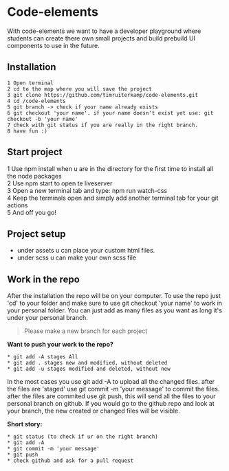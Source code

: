 # Code-elements
With code-elements we want to have a developer playground where students can create there own small projects and build prebuild UI components to use in the future.

## Installation
```
1 Open terminal  
2 cd to the map where you will save the project 
3 git clone https://github.com/timruiterkamp/code-elements.git  
4 cd /code-elements
5 git branch -> check if your name already exists  
6 git checkout 'your name'. if your name doesn't exist yet use: git checkout -b 'your name'  
7 check with git status if you are really in the right branch.
8 have fun :)    
```

## Start project
1 Use npm install when u are in the directory for the first time to install all the node packages  
2 Use npm start to open te liveserver  
3 Open a new terminal tab and type: npm run watch-css  
4 Keep the terminals open and simply add another terminal tab for your git actions  
5 And off you go!  

## Project setup
* under assets u can place your custom html files.
* under scss u can make your own scss file


## Work in the repo
After the installation the repo will be on your computer. To use the repo just 'cd' to your folder and make sure to use git checkout 'your name' to work in your personal folder. You can just add as many files as you want as long it's under your personal branch.

> Please make a new branch for each project 

**Want to push your work to the repo?**
```
* git add -A stages All
* git add . stages new and modified, without deleted
* git add -u stages modified and deleted, without new
```
In the most cases you use git add -A to upload all the changed files.
after the files are 'staged' use git commit -m 'your message' to commit the files. 
after the files are commited use git push, this will send all the files to your personal branch on github. If you would go to the github repo and look at your branch, the new created or changed files will be visible.

**Short story:**
```
* git status (to check if ur on the right branch)
* git add -A
* git commit -m 'your message'
* git push
* check github and ask for a pull request
```

